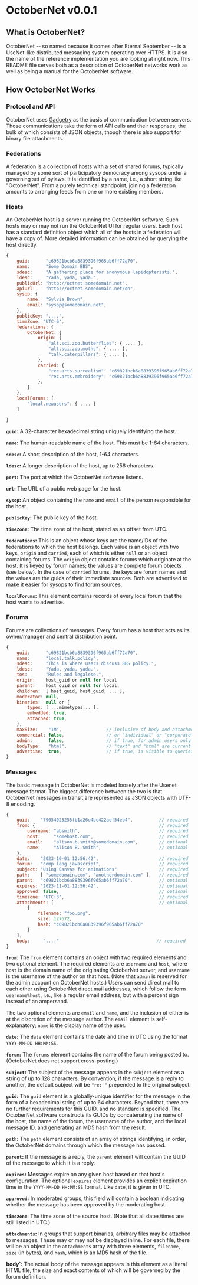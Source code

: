 # OctoberNet v0.0.1

## What is OctoberNet?

OctoberNet -- so named because it comes after Eternal September -- is a
UseNet-like distributed messaging system operating over HTTPS. It is also the
name of the reference implementation you are looking at right now. This README
file serves both as a description of OctoberNet networks work as well as being
a manual for the OctoberNet software.


## How OctoberNet Works

### Protocol and API

OctoberNet uses [Gadgetry](https://www.npmjs.com/package/gadgetry-api) as the
basis of communication between servers. Those communications take the form of
API calls and their responses, the bulk of which consists of JSON objects,
though there is also support for binary file attachments.

### Federations

A federation is a collection of hosts with a set of shared forums, typically
managed by some sort of participatory democracy among sysops under a governing
set of bylaws. It is identified by a name, i.e., a short string like
"OctoberNet". From a purely technical standpoint, joining a federation amounts
to arranging feeds from one or more existing members.


### Hosts

An OctoberNet host is a server running the OctoberNet software. Such hosts may
or may not run the OctoberNet UI for regular users. Each host has a standard
definition object which all of the hosts in a federation will have a copy of.
More detailed information can be obtained by querying the host directly.

```javascript
{
    guid:      "c69821bcb6a8839396f965ab6ff72a70",
    name:      "Some Domain BBS",
    sdesc:     "A gathering place for anonymous lepidopterists.",
    ldesc:     "Yada, yada, yada.",
    publicUrl: "http://octnet.somedomain.net",
    apiUrl:    "http://octnet.somedomain.net/on",
    sysop: {
        name:  "Sylvia Brown",
        email: "sysop@somedomain.net",
    },
    publicKey: "....",
    timeZone: "UTC-6",
    federations: {
        OctoberNet: {
            origin: {
                "alt.sci.zoo.butterflies": { .... },
                "alt.sci.zoo.moths": { .... },
                "talk.caterpillars": { .... },
            },
            carried: {
                "rec.arts.surrealism": "c69821bcb6a8839396f965ab6ff72a70", // source guid
                "rec.arts.embroidery": "c69821bcb6a8839396f965ab6ff72a70",
            },
        }
    },
    localForums: [
        "local.newusers": { .... }
    ]

}
```

**`guid`:** A 32-character hexadecimal string uniquely identifying the host.

**`name`:** The human-readable name of the host. This must be 1-64 characters.

**`sdesc`:** A short description of the host, 1-64 characters.

**`ldesc`:** A longer description of the host, up to 256 characters.

**`port`:** The port at which the OctoberNet software listens.

**`url`:** The URL of a public web page for the host.

**`sysop`:** An object containing the `name` and `email` of the person
responsible for the host.

**`publicKey`:** The public key of the host.

**`timeZone`:** The time zone of the host, stated as an offset from UTC.

**`federations`:** This is an object whose keys are the name/IDs of the
federations to which the host belongs. Each value is an object with two keys,
`origin` and `carried`, each of which is either `null` or an object containing
forums. The `origin` object contains forums which originate at the host. It is
keyed by forum names; the values are complete forum objects (see below). In the
case of `carried` forums, the keys are forum names and the values are the guids
of their immediate sources. Both are advertised to make it easier for sysops to
find forum sources.

**`localForums`:** This element contains records of every local forum that the
host wants to advertise.

### Forums

Forums are collections of messages. Every forum has a host that acts as its
owner/manager and central distribution point.

```javascript
{
    guid:      "c69821bcb6a8839396f965ab6ff72a70",
    name:      "local.talk.policy",
    sdesc:     "This is where users discuss BBS policy.",
    ldesc:     "Yada, yada, yada.",
    tos:       "Rules and legalese.",
    origin:    host_guid or null for local
    parent:    host_guid or null for local,
    children:  [ host_guid, host_guid, ... ],
    moderator: null,
    binaries:  null or {
        types: [ ...mimetypes... ],
        embedded: true,
        attached: true,
    },
    maxSize:    "1M",                 // inclusive of body and attachments
    commercial: false,                // or "individual" or "corporate"
    admin:      false,                // if true, for admin users only
    bodyType:   "html",               // "text" and "html" are currently supported
    advertise:  true,                 // if true, is visible to queries.
}
```

### Messages

The basic message in OctoberNet is modeled loosely after the Usenet message
format. The biggest difference between the two is that OctoberNet messages in
transit are represented as JSON objects with UTF-8 encoding.

```javascript
{
    guid:    "79054025255fb1a26e4bc422aef54eb4",          // required
    from: {                                               // required
        username: "absmith",                              // required
        host:     "somehost.com",                         // required
        email:    "alison.b.smith@somedomain.com",        // optional
        name:     "Alison B. Smith",                      // optional
    },
    date:    "2023-10-01 12:56:42",                       // required
    forum:   "comp.lang.javascript",                      // required
    subject: "Using Canvas for animations"                // required
    path:    [ "somedomain.com", "anotherdomain.com" ],   // required
    parent:  "c69821bcb6a8839396f965ab6ff72a70",          // optional
    expires: "2023-11-01 12:56:42",                       // optional
    approved: false,                                      // optional
    timezone: "UTC+3",                                    // required
    attachments: [                                        // optional
        {
            filename: "foo.png",
            size: 127672,
            hash: "c69821bcb6a8839396f965ab6ff72a70"
        }
    ],
    body:     "...."                                     // required
}
```

**`from`:** The `from` element contains an object with two required elements and
two optional element. The required elements are `username` and `host`, where
`host` is the domain name of the originating OctoberNet server, and `username`
is the username of the author on that host. (Note that `admin` is reserved for
the admin account on OctoberNet hosts.) Users can send direct mail to each other
using OctoberNet direct mail addresses, which follow the form `username%host`,
i.e., like a regular email address, but with a percent sign instead of an
ampersand.

The two optional elements are `email` and `name`, and the inclusion of either is
at the discretion of the message author. The `email` element is
self-explanatory; `name` is the display name of the user.

**`date`:** The `date` element contains the date and time in UTC using the
format `YYYY-MM-DD HH:MM:SS`.

**`forum`:** The `forums` element contains the name of the forum being posted
to. (OctoberNet does not support cross-posting.)

**`subject`:** The subject of the message appears in the `subject` element as a
string of up to 128 characters. By convention, if the message is a reply to
another, the default subject will be `"re: "` prepended to the original subject.

**`guid`:** The `guid` element is a globally-unique identifier for the message
in the form of a hexadecimal string of up to 64 characters. Beyond that, there
are no further requirements for this GUID, and no standard is specified. The
OctoberNet software constructs its GUIDs by concatenating the name of the host,
the name of the forum, the username of the author, and the local message ID, and
generating an MD5 hash from the result.

**`path`:** The `path` element consists of an array of strings identifying, in
order, the OctoberNet domains through which the message has passed.

**`parent`:** If the message is a reply, the `parent` element will contain the
GUID of the message to which it is a reply.

**`expires`:** Messages expire on any given host based on that host's
configuration. The optional `expires` element provides an explicit expiration
time in the `YYYY-MM-DD HH:MM:SS` format. Like `date`, it is given in UTC.

**`approved`:** In moderated groups, this field will contain a boolean
indicating whether the message has been approved by the moderating host.

**`timezone`**: The time zone of the source host. (Note that all dates/times are
still listed in UTC.)

**`attachments`:** In groups that support binaries, arbitrary files may be
attached to messages. These may or may not be displayed inline. For each file,
there will be an object in the `attachments` array with three elements,
`filename`, `size` (in bytes), and `hash`, which is an MD5 hash of the file.

**body`:** The actual body of the message appears in this element as a literal
HTML file, the size and exact contents of which will be governed by the forum
definition.


<!--

Phase I - Login Module/Account Self-Management

    * Terms of Service  (defer)

Phase II - Sysop Tools

    * User management
    * Configuration
    * Forum management
    * Host viewer
    * Tidying

Phase III - User Tools

    * Account management
    * Newsreader
    * Proper graphic design

    Once the basic BBS is functioning, we have a public beta release.

Phase IV - Federations


Phase V - 2.0

    * More automation
    * PostgreSQL backend option
    * ZeroMQ option


Goals:

    * Store-and-forward message network similar to Usenet, but over HTTPS.
    * Defined more in the fashion of an API than of a protocol.
    * Decentralized
    * Includes a newsreader-like UI for users.
    * Support for inlineable binary attachments.
    * DMail

When a message is created, it is sent upstream until it reaches the newsgroup
origin. At each node, it is also sent downstream to all of the node's children
except for its origin path. This may be done immediately or at intervals defined
in the newsgroup manifesto.

In contrast, manifesto updates only go downward from the newsgroup origin.

Metagroups automatically covering the important tree relationships for admin
purposes.

Extensive, highly automated networking and federation support.

Admin polls.

----------------



-->

